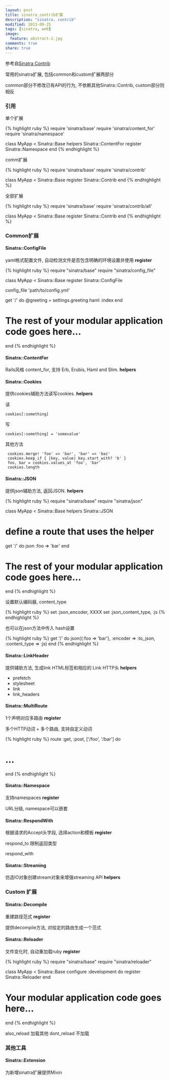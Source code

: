 ```yaml
---
layout: post
title: sinatra_contrib扩展
description: "sinatra, contrib"
modified: 2013-09-25
tags: [sinatra, web]
image:
  feature: abstract-2.jpg
comments: true
share: true
---
```


参考自[Sinatra Contrib](http://www.sinatrarb.com/contrib/)

常用的sinatra扩展, 包括common和custom扩展两部分

common部分不修改已有API的行为, 不依赖其他Sinatra::Contrib, custom部分则相反

### 引用

单个扩展

{% highlight ruby %}
require 'sinatra/base'
require 'sinatra/content_for'
require 'sinatra/namespace'

class MyApp < Sinatra::Base
  helpers Sinatra::ContentFor
  register Sinatra::Namespace
end
{% endhighlight %}

comm扩展

{% highlight ruby %}
require 'sinatra/base'
require 'sinatra/contrib'

class MyApp < Sinatra::Base
  register Sinatra::Contrib
end
{% endhighlight %}

全部扩展

{% highlight ruby %}
require 'sinatra/base'
require 'sinatra/contrib/all'

class MyApp < Sinatra::Base
  register Sinatra::Contrib
end
{% endhighlight %}

### Common扩展

#### Sinatra::ConfigFile

yaml格式配置文件, 自动检测文件是否包含明确的环境设置并使用 **register**

{% highlight ruby %}
require "sinatra/base"
require "sinatra/config_file"

class MyApp < Sinatra::Base
  register Sinatra::ConfigFile

  config_file 'path/to/config.yml'

  get '/' do
    @greeting = settings.greeting
    haml :index
  end

  # The rest of your modular application code goes here...
end
{% endhighlight %}

#### Sinatra::ContentFor

Rails风格 content_for, 支持 Erb, Erubis, Haml and Slim. **helpers**

#### Sinatra::Cookies

提供cookies辅助方法读写cookies. **helpers**

读

    cookies[:something]

写

    cookies[:something] = 'somevalue'

其他方法

     cookies.merge! 'foo' => 'bar', 'bar' => 'baz'
     cookies.keep_if { |key, value| key.start_with? 'b' }
     foo, bar = cookies.values_at 'foo', 'bar'
     cookies.length

#### Sinatra::JSON

提供json辅助方法, 返回JSON. **helpers**

{% highlight ruby %}
require "sinatra/base"
require "sinatra/json"

class MyApp < Sinatra::Base
  helpers Sinatra::JSON

  # define a route that uses the helper
  get '/' do
    json :foo => 'bar'
  end

  # The rest of your modular application code goes here...
end
{% endhighlight %}

设置默认编码器, content_type

{% highlight ruby %}
set :json_encoder, XXXX
set :json_content_type, :js
{% endhighlight %}

也可以在json方法中传入 hash设置

{% highlight ruby %}
get '/'  do
  json({:foo => 'bar'}, :encoder => :to_json, :content_type => :js)
end
{% endhighlight %}

#### Sinatra::LinkHeader

提供辅助方法, 生成link HTML标签和相应的 Link HTTP头 **helpers**

- prefetch 
- stylesheet
- link
- link_headers

#### Sinatra::MultiRoute

1个声明对应多路由 **register**

多个HTTP动词 + 多个路由, 支持自定义动词

{% highlight ruby %}
route :get, :post, ['/foo', '/bar'] do
  # ...
end
{% endhighlight %}

#### Sinatra::Namespace

支持namespaces **register**

URL分级, namespace可以嵌套

#### Sinatra::RespondWith

根据请求的Accept头字段, 选择action和模板 **register**

respond_to 限制返回类型

respond_with

#### Sinatra::Streaming

仿造IO对象创建stream对象来增强streaming API **helpers**

### Custom 扩展

#### Sinatra::Decompile

重建路径范式 **register**

提供decompile方法, 对给定的路由生成一个范式

#### Sinatra::Reloader

文件变化时, 自动重加载ruby **register**

{% highlight ruby %}
require "sinatra/base"
require "sinatra/reloader"

class MyApp < Sinatra::Base
  configure :development do
    register Sinatra::Reloader
  end

  # Your modular application code goes here...
end
{% endhighlight %}

also_reload 加载其他
dont_reload 不加载

### 其他工具

#### Sinatra::Extension

为新增sinatra扩展提供Mixin
